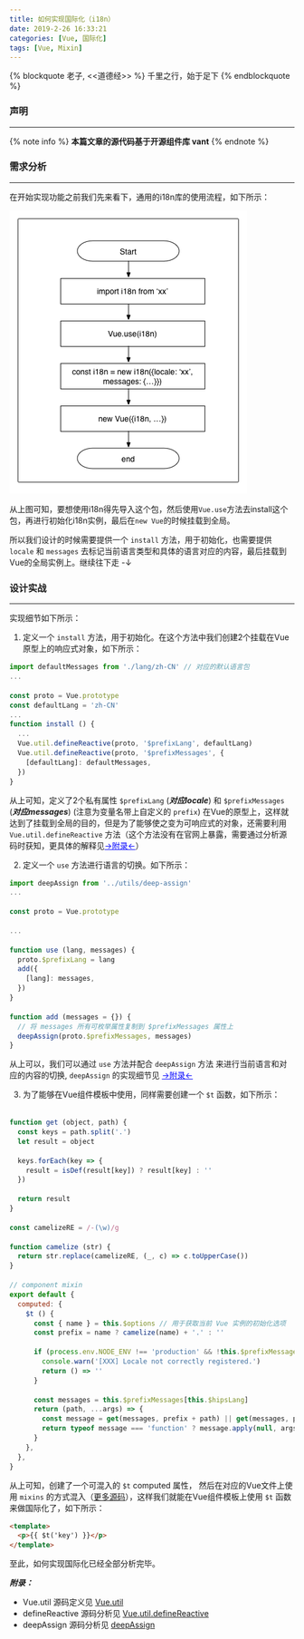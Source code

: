 ```yaml
---
title: 如何实现国际化（i18n）
date: 2019-2-26 16:33:21
categories: [Vue, 国际化]
tags: [Vue, Mixin]
---
```


{% blockquote 老子, <<道德经>> %}
千里之行，始于足下
{% endblockquote %}

### 声明

---

{% note info %} **本篇文章的源代码基于开源组件库 vant** {% endnote %}

### 需求分析

---

在开始实现功能之前我们先来看下，通用的i18n库的使用流程，如下所示：

![i18n使用流程图](/images/i18n.gif)

从上图可知，要想使用i18n得先导入这个包，然后使用`Vue.use`方法去install这个包，再进行初始化i18n实例，最后在`new Vue`的时候挂载到全局。

所以我们设计的时候需要提供一个 `install` 方法，用于初始化，也需要提供 `locale` 和 `messages` 去标记当前语言类型和具体的语言对应的内容，最后挂载到Vue的全局实例上。继续往下走 -↓

### 设计实战

---

实现细节如下所示：
1. 定义一个 `install` 方法，用于初始化。在这个方法中我们创建2个挂载在Vue原型上的响应式对象，如下所示：

```js
import defaultMessages from './lang/zh-CN' // 对应的默认语言包
...

const proto = Vue.prototype
const defaultLang = 'zh-CN'
...
function install () {
  ...
  Vue.util.defineReactive(proto, '$prefixLang', defaultLang)
  Vue.util.defineReactive(proto, '$prefixMessages', {
    [defaultLang]: defaultMessages,
  })
}
```

从上可知，定义了2个私有属性 `$prefixLang` (***对应locale***) 和 `$prefixMessages` (***对应messages***) (注意为变量名带上自定义的 `prefix`) 在Vue的原型上，这样就达到了挂载到全局的目的，但是为了能够使之变为可响应式的对象，还需要利用 `Vue.util.defineReactive` 方法（这个方法没有在官网上暴露，需要通过分析源码时获知，更具体的解释见<a href='#appendI18n' style="color: blue">→附录←</a>）

2. 定义一个 `use` 方法进行语言的切换。如下所示：

```js
import deepAssign from '../utils/deep-assign'
...

const proto = Vue.prototype

...

function use (lang, messages) {
  proto.$prefixLang = lang
  add({
    [lang]: messages,
  })
}

function add (messages = {}) {
  // 将 messages 所有可枚举属性复制到 $prefixMessages 属性上
  deepAssign(proto.$prefixMessages, messages)
}
```

从上可以，我们可以通过 `use` 方法并配合 `deepAssign` 方法 来进行当前语言和对应的内容的切换, `deepAssign` 的实现细节见 <a href='#appendI18n' style="color: blue">→附录←</a>

3. 为了能够在Vue组件模板中使用，同样需要创建一个 `$t` 函数，如下所示：

```js

function get (object, path) {
  const keys = path.split('.')
  let result = object

  keys.forEach(key => {
    result = isDef(result[key]) ? result[key] : ''
  })

  return result
}

const camelizeRE = /-(\w)/g

function camelize (str) {
  return str.replace(camelizeRE, (_, c) => c.toUpperCase())
}

// component mixin
export default {
  computed: {
    $t () {
      const { name } = this.$options // 用于获取当前 Vue 实例的初始化选项
      const prefix = name ? camelize(name) + '.' : ''

      if (process.env.NODE_ENV !== 'production' && !this.$prefixMessages) {
        console.warn('[XXX] Locale not correctly registered.')
        return () => ''
      }

      const messages = this.$prefixMessages[this.$hipsLang]
      return (path, ...args) => {
        const message = get(messages, prefix + path) || get(messages, path)
        return typeof message === 'function' ? message.apply(null, args) : message
      }
    },
  },
}

```

从上可知，创建了一个可混入的 `$t` computed 属性， 然后在对应的Vue文件上使用 `mixins` 的方式混入（[更多源码](https://github.com/youzan/vant/blob/dev/packages/utils/use/i18n.ts)），这样我们就能在Vue组件模板上使用 `$t` 函数来做国际化了，如下所示：

```html
<template>
  <p>{{ $t('key') }}</p>
</template>  
```

至此，如何实现国际化已经全部分析完毕。

***<a name='appendI18n'>附录：</a>***

- Vue.util 源码定义见 [Vue.util](https://github.com/vuejs/vue/blob/dev/dist/vue.js#L5355)
- defineReactive 源码分析见 [Vue.util.defineReactive](https://ustbhuangyi.github.io/vue-analysis/reactive/reactive-object.html#definereactive)
- deepAssign 源码分析见 [deepAssign](/2019/03/01/util/#deepAssign)
